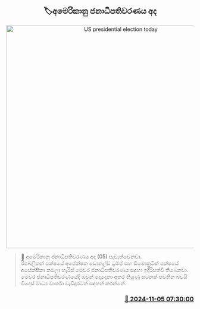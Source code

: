 <p align='center'><b><h2 align='center' title='US presidential election today'>🏷අමෙරිකානු ජනාධිපතිවරණය අද</h2></b></p>
<p align='center'><img src='https://helakuru.sgp1.cdn.digitaloceanspaces.com/esana/images/lib/us-election.jpg' width='600' alt='US presidential election today'></p>

>📝 අමෙරිකානු ජනාධිපතිවරණය අද (05) පැවැත්වෙනවා.<br>රිපබ්ලිකන් පක්ෂයේ අපේක්ෂක ඩොනල්ඩ් ට්‍රම්ප් සහ ඩිමොක්‍රටික් පක්ෂයේ අපේක්ෂිකා කමලා හැරිස් මෙවර ජනාධිපතිවරණය සඳහා ඉදිරිපත්වී තිබෙනවා.<br>මෙවර ජනාධිපතිවරණයේදී ඔවුන් දෙදෙනා අතර තියුණු සටනක් පවතින බවයි විදෙස් මාධ්‍ය වාර්තා වැඩිදුරටත් සඳහන් කරන්නේ.<br>

<h3 align='right'><a href='https://www.helakuru.lk/esana/p/104749/'>📅 2024-11-05 07:30:00</a></h3>

